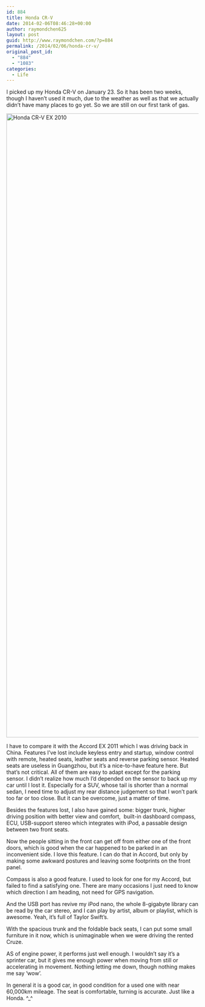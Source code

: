 ```yaml
---
id: 884
title: Honda CR-V
date: 2014-02-06T08:46:28+00:00
author: raymondchen625
layout: post
guid: http://www.raymondchen.com/?p=884
permalink: /2014/02/06/honda-cr-v/
original_post_id:
  - "884"
  - "1083"
categories:
  - Life
---
```

I picked up my Honda CR-V on January 23. So it has been two weeks, though I haven&#8217;t used it much, due to the weather as well as that we actually didn&#8217;t have many places to go yet. So we are still on our first tank of gas.

[<img class=" wp-image-885 alignnone" alt="Honda CR-V EX 2010" src="http://www.raymondchen.com/wp-content/uploads/2014/02/2014-01-21-12.17.00.jpg" width="1224" height="1632" />](http://www.raymondchen.com/wp-content/uploads/2014/02/2014-01-21-12.17.00.jpg)

I have to compare it with the Accord EX 2011 which I was driving back in China. Features I&#8217;ve lost include keyless entry and startup, window control with remote, heated seats, leather seats and reverse parking sensor. Heated seats are useless in Guangzhou, but it&#8217;s a nice-to-have feature here. But that&#8217;s not critical. All of them are easy to adapt except for the parking sensor. I didn&#8217;t realize how much I&#8217;d depended on the sensor to back up my car until I lost it. Especially for a SUV, whose tail is shorter than a normal sedan, I need time to adjust my rear distance judgement so that I won&#8217;t park too far or too close. But it can be overcome, just a matter of time.

Besides the features lost, I also have gained some: bigger trunk, higher driving position with better view and comfort,  built-in dashboard compass, ECU, USB-support stereo which integrates with iPod, a passable design between two front seats.

Now the people sitting in the front can get off from either one of the front doors, which is good when the car happened to be parked in an inconvenient side. I love this feature. I can do that in Accord, but only by making some awkward postures and leaving some footprints on the front panel.

Compass is also a good feature. I used to look for one for my Accord, but failed to find a satisfying one. There are many occasions I just need to know which direction I am heading, not need for GPS navigation.

And the USB port has revive my iPod nano, the whole 8-gigabyte library can be read by the car stereo, and I can play by artist, album or playlist, which is awesome. Yeah, it&#8217;s full of Taylor Swift&#8217;s.

With the spacious trunk and the foldable back seats, I can put some small furniture in it now, which is unimaginable when we were driving the rented Cruze.

AS of engine power, it performs just well enough. I wouldn&#8217;t say it&#8217;s a sprinter car, but it gives me enough power when moving from still or accelerating in movement. Nothing letting me down, though nothing makes me say &#8216;wow&#8217;.

In general it is a good car, in good condition for a used one with near 60,000km mileage. The seat is comfortable, turning is accurate. Just like a Honda. ^_^

&nbsp;